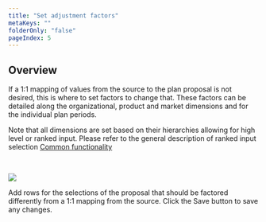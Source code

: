 ```yaml
---
title: "Set adjustment factors"
metaKeys: ""
folderOnly: "false"
pageIndex: 5
---
```



## Overview

If a 1:1 mapping of values from the source to the plan proposal is not desired, this is where to set factors to change that. These factors can be detailed along the organizational, product and market dimensions and for the individual plan periods.

Note that all dimensions are set based on their hierarchies allowing for high level or ranked input. Please refer to the general description of ranked input selection [Common functionality](../../../getting-started/common-functionality.md)  

<br/>

![](https://profitbasedocs.blob.core.windows.net/plannerimages/driver-based-proposal-set-adjustment-factors.JPG)

Add rows for the selections of the proposal that should be factored differently from a 1:1 mapping from the source. Click the Save button to save any changes.